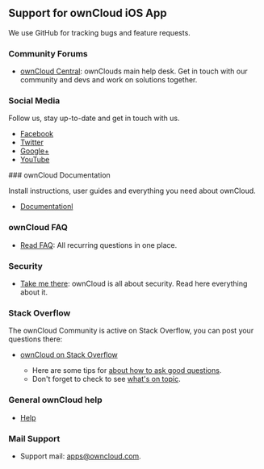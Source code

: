 ## Support for ownCloud iOS App 

We use GitHub for tracking bugs and feature requests. 

### Community Forums

* [ownCloud Central](https://central.owncloud.org/): ownClouds main help desk. Get in touch with our community and devs and work on solutions together.

### Social Media

Follow us, stay up-to-date and get in touch with us.

* [Facebook](https://www.facebook.com/ownClouders/)
* [Twitter](https://twitter.com/owncloud)
* [Google+](https://plus.google.com/+OwncloudOfficial)
* [YouTube](https://www.youtube.com/channel/UCA8Ehsdu3KaxSz5KOcCgHbw)

### ownCloud Documentation

Install instructions, user guides and everything you need about ownCloud.

* [Documentationl](https://doc.owncloud.com/)

### ownCloud FAQ

* [Read FAQ](https://owncloud.org/faq/): All recurring questions in one place.

### Security

* [Take me there](https://owncloud.org/security/): ownCloud is all about security. Read here everything about it.


### Stack Overflow

The ownCloud Community is active on Stack Overflow, you can post your questions there: 

* [ownCloud on Stack Overflow](http://stackoverflow.com/questions/tagged/owncloud)

  * Here are some tips for [about how to ask good questions](http://stackoverflow.com/help/how-to-ask).
  * Don't forget to check to see [what's on topic](http://stackoverflow.com/help/on-topic).


### General ownCloud help

* [Help](https://owncloud.org/help/)

### Mail Support

* Support mail: apps@owncloud.com.

